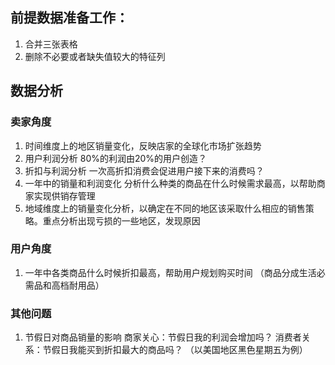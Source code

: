 ## 前提数据准备工作：
1. 合并三张表格
2. 删除不必要或者缺失值较大的特征列

## 数据分析

### 卖家角度
1. 时间维度上的地区销量变化，反映店家的全球化市场扩张趋势
2. 用户利润分析 80%的利润由20%的用户创造？
3. 折扣与利润分析 一次高折扣消费会促进用户接下来的消费吗？
4. 一年中的销量和利润变化 分析什么种类的商品在什么时候需求最高，以帮助商家实现供销存管理
5. 地域维度上的销量变化分析，以确定在不同的地区该采取什么相应的销售策略。重点分析出现亏损的一些地区，发现原因

### 用户角度
1. 一年中各类商品什么时候折扣最高，帮助用户规划购买时间  （商品分成生活必需品和高档耐用品）

### 其他问题
1. 节假日对商品销量的影响 商家关心：节假日我的利润会增加吗？  消费者关系：节假日我能买到折扣最大的商品吗？ （以美国地区黑色星期五为例）
